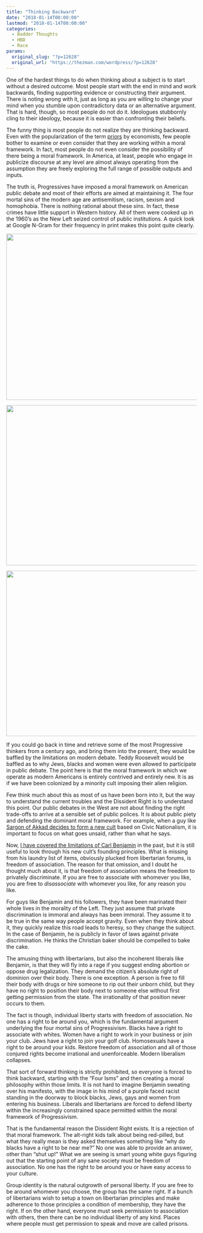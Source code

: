 ```yaml
---
title: "Thinking Backward"
date: "2018-01-14T00:00:00"
lastmod: "2018-01-14T00:00:00"
categories:
  - Badder Thoughts
  - HBD
  - Race
params:
  original_slug: "?p=12628"
  original_url: "https://thezman.com/wordpress/?p=12628"
---
```


One of the hardest things to do when thinking about a subject is to
start without a desired outcome. Most people start with the end in mind
and work backwards, finding supporting evidence or constructing their
argument. There is noting wrong with it, just as long as you are willing
to change your mind when you stumble upon contradictory data or an
alternative argument. That is hard, though, so most people do not do it.
Ideologues stubbornly cling to their ideology, because it is easier than
confronting their beliefs.

The funny thing is most people do not realize they are thinking
backward. Even with the popularization of the term
[priors](https://wiki.lesswrong.com/wiki/Priors) by economists, few
people bother to examine or even consider that they are working within a
moral framework. In fact, most people do not even consider the
possibility of there being a moral framework. In America, at least,
people who engage in publicize discourse at any level are almost always
operating from the assumption they are freely exploring the full range
of possible outputs and inputs.

The truth is, Progressives have imposed a moral framework on American
public debate and most of their efforts are aimed at maintaining it. The
four mortal sins of the modern age are antisemitism, racism, sexism and
homophobia. There is nothing rational about these sins. In fact, these
crimes have little support in Western history. All of them were cooked
up in the 1960’s as the New Left seized control of public institutions.
A quick look at Google N-Gram for their frequency in print makes this
point quite clearly.

[<img
src="http://thezman.com/wordpress/wp-content/uploads/2018/01/sexism.png"
class="wp-image-12634 size-full" decoding="async"
sizes="(max-width: 1089px) 100vw, 1089px"
srcset="https://thezman.com/wordpress/wp-content/uploads/2018/01/sexism.png 1089w, https://thezman.com/wordpress/wp-content/uploads/2018/01/sexism-300x121.png 300w, https://thezman.com/wordpress/wp-content/uploads/2018/01/sexism-768x310.png 768w, https://thezman.com/wordpress/wp-content/uploads/2018/01/sexism-1024x414.png 1024w, https://thezman.com/wordpress/wp-content/uploads/2018/01/sexism-500x202.png 500w"
width="1089" height="440" />](http://thezman.com/wordpress/wp-content/uploads/2018/01/sexism.png)

[<img
src="http://thezman.com/wordpress/wp-content/uploads/2018/01/racism.png"
class="wp-image-12635 size-full" decoding="async"
sizes="(max-width: 1076px) 100vw, 1076px"
srcset="https://thezman.com/wordpress/wp-content/uploads/2018/01/racism.png 1076w, https://thezman.com/wordpress/wp-content/uploads/2018/01/racism-300x118.png 300w, https://thezman.com/wordpress/wp-content/uploads/2018/01/racism-768x303.png 768w, https://thezman.com/wordpress/wp-content/uploads/2018/01/racism-1024x404.png 1024w, https://thezman.com/wordpress/wp-content/uploads/2018/01/racism-500x197.png 500w"
width="1076" height="424" />](http://thezman.com/wordpress/wp-content/uploads/2018/01/racism.png)

[<img
src="http://thezman.com/wordpress/wp-content/uploads/2018/01/antsemiticism.png"
class="wp-image-12636 size-full" decoding="async" loading="lazy"
sizes="auto, (max-width: 1115px) 100vw, 1115px"
srcset="https://thezman.com/wordpress/wp-content/uploads/2018/01/antsemiticism.png 1115w, https://thezman.com/wordpress/wp-content/uploads/2018/01/antsemiticism-300x118.png 300w, https://thezman.com/wordpress/wp-content/uploads/2018/01/antsemiticism-768x302.png 768w, https://thezman.com/wordpress/wp-content/uploads/2018/01/antsemiticism-1024x402.png 1024w, https://thezman.com/wordpress/wp-content/uploads/2018/01/antsemiticism-500x196.png 500w"
width="1115" height="438" />](http://thezman.com/wordpress/wp-content/uploads/2018/01/antsemiticism.png)

If you could go back in time and retrieve some of the most Progressive
thinkers from a century ago, and bring them into the present, they would
be baffled by the limitations on modern debate. Teddy Roosevelt would be
baffled as to why Jews, blacks and women were even allowed to
participate in public debate. The point here is that the moral framework
in which we operate as modern Americans is entirely contrived and
entirely new. It is as if we have been colonized by a minority cult
imposing their alien religion.

Few think much about this as most of us have been born into it, but the
way to understand the current troubles and the Dissident Right is to
understand this point. Our public debates in the West are not about
finding the right trade-offs to arrive at a sensible set of public
polices. It is about public piety and defending the dominant moral
framework. For example, when a guy like [Sargon of Akkad decides to form
a new cult](http://liberalists.org/principles/) based on Civic
Nationalism, it is important to focus on what goes unsaid, rather than
what he says.

Now, [I have covered the limitations of Carl
Benjamin](http://thezman.com/wordpress/?p=11648) in the past, but it is
still useful to look through his new cult’s founding principles. What is
missing from his laundry list of items, obviously plucked from
libertarian forums, is freedom of association. The reason for that
omission, and I doubt he thought much about it, is that freedom of
association means the freedom to privately discriminate. If you are free
to associate with whomever you like, you are free to *disassociate* with
whomever you like, for any reason you like.

For guys like Benjamin and his followers, they have been marinated their
whole lives in the morality of the Left. They just assume that private
discrimination is immoral and always has been immoral. They assume it to
be true in the same way people accept gravity. Even when they think
about it, they quickly realize this road leads to heresy, so they change
the subject. In the case of Benjamin, he is publicly in favor of laws
against private discrimination. He thinks the Christian baker should be
compelled to bake the cake.

The amusing thing with libertarians, but also the incoherent liberals
like Benjamin, is that they will fly into a rage if you suggest ending
abortion or oppose drug legalization. They demand the citizen’s absolute
right of dominion over their body. There is one exception. A person is
free to fill their body with drugs or hire someone to rip out their
unborn child, but they have no right to position their body next to
someone else without first getting permission from the state. The
irrationality of that position never occurs to them.

The fact is though, individual liberty starts with freedom of
association. No one has a right to be around you, which is the
fundamental argument underlying the four mortal sins of Progressivism.
Blacks have a right to associate with whites. Women have a right to work
in your business or join your club. Jews have a right to join your golf
club. Homosexuals have a right to be around your kids. Restore freedom
of association and all of those conjured rights become irrational and
unenforceable. Modern liberalism collapses.

That sort of forward thinking is strictly prohibited, so everyone is
forced to think backward, starting with the “Four Isms” and then
creating a moral philosophy within those limits. It is not hard to
imagine Benjamin sweating over his manifesto, with the image in his mind
of a purple faced racist standing in the doorway to block blacks, Jews,
gays and women from entering his business. Liberals and libertarians are
forced to defend liberty within the increasingly constrained space
permitted within the moral framework of Progressivism.

That is the fundamental reason the Dissident Right exists. It is a
rejection of that moral framework. The alt-right kids talk about being
red-pilled, but what they really mean is they asked themselves something
like “why do blacks have a right to be near me?” No one was able to
provide an answer, other than “shut up!” What we are seeing is smart
young white guys figuring out that the starting point of any sane
society must be freedom of association. No one has the right to be
around you or have easy access to your culture.

Group identity is the natural outgrowth of personal liberty. If you are
free to be around whomever you choose, the group has the same right. If
a bunch of libertarians wish to setup a town on libertarian principles
and make adherence to those principles a condition of membership, they
have the right. If on the other hand, everyone must seek permission to
association with others, then there can be no individual liberty of any
kind. Places where people must get permission to speak and move are
called prisons.
